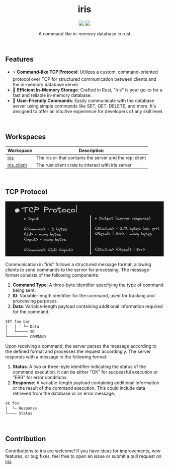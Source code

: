 <h1 align="center">iris</h1>
<p align="center">
    <img src="https://img.shields.io/badge/contribution-welcome-green" />
    <img src="https://img.shields.io/badge/built_with-love-red" />
</p>
<p align="center">A command like in-memory database in rust</p>

<br>

## Features

- ⚡ **Command-like TCP Protocol**: Utilizes a custom, command-oriented protocol over TCP for structured communication between clients and the in-memory database server.
- 💨 **Efficient In-Memory Storage**: Crafted in Rust, "iris" is your go-to for a fast and reliable in-memory database.
- 👤 **User-Friendly Commands**: Easily communicate with the database server using simple commands like SET, GET, DELETE, and more. It's designed to offer an intuitive experience for developers of any skill level.

<br>

## Workspaces

| Workspace                                                                     | Description                                               |
| ----------------------------------------------------------------------------- | --------------------------------------------------------- |
| [iris](https://github.com/qxb3/iris/tree/main/crates/iris)                    | The iris cli that contains the server and the repl client |
| [iris_client](https://github.com/qxb3/iris/tree/main/crates/iris_client)      | The rust client crate to interact with iris server        |

<br>

## TCP Protocol

<img src="https://raw.githubusercontent.com/qxb3/iris/main/repo/tcp_protocol.png" />

Communication in "iris" follows a structured message format, allowing clients to send commands to the server for processing. The message format consists of the following components:

1. **Command Type**: A three-byte identifier specifying the type of command being sent.
2. **ID**: Variable-length identifier for the command, used for tracking and processing purposes.
3. **Data**: Variable-length payload containing additional information required for the command.

```
SET foo bar
│   │   └─ Data
│   └───── ID
└───────── COMMAND
```

Upon receiving a command, the server parses the message according to the defined format and processes the request accordingly. The server responds with a message in the following format:

1. **Status**: A two or three-byte identifier indicating the status of the command execution. It can be either "OK" for successful execution or "ERR" for error conditions.
2. **Response**: A variable-length payload containing additional information or the result of the command execution. This could include data retrieved from the database or an error message.

```
ok foo
│  └─ Response
└──── Status
```

<br>

## Contribution

Contributions to iris are welcome! If you have ideas for improvements, new features, or bug fixes, feel free to open an issue or submit a pull request on [iris](https://github.com/qxb3/iris)
